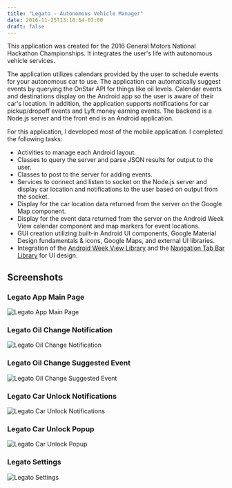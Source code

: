 ```yaml
---
title: "Legato - Autonomous Vehicle Manager"
date: 2016-11-25T13:18:54-07:00
draft: false
---
```


This application was created for the 2016 General Motors National Hackathon Championships. It integrates the user's life with autonomous vehicle services.

The application utilizes calendars provided by the user to schedule events for your autonomous car to use. The application can automatically suggest events by querying the OnStar API for things like oil levels. Calendar events and destinations display on the Android app so the user is aware of their car's location. In addition, the application supports notifications for car pickup/dropoff events and Lyft money earning events. The backend is a Node.js server and the front end is an Android application.

For this application, I developed most of the mobile application. I completed the following tasks:

* Activities to manage each Android layout.
* Classes to query the server and parse JSON results for output to the user.
* Classes to post to the server for adding events.
* Services to connect and listen to socket on the Node.js server and display car location and notifications to the user based on output from the socket.
* Display for the car location data returned from the server on the Google Map component.
* Display for the event data returned from the server on the Android Week View calendar component and map markers for event locations.
* GUI creation utilizing built-in Android UI components, Google Material Design fundamentals & icons, Google Maps, and external UI libraries.
* Integration of the [Android Week View Library](https://github.com/alamkanak/Android-Week-View) and the [Navigation Tab Bar Library](https://github.com/Devlight/NavigationTabBar) for UI design.

## Screenshots

### Legato App Main Page

![Legato App Main Page](/static/img/legato/legato-base-screenshot.png)

### Legato Oil Change Notification

![Legato Oil Change Notification](/static/img/legato/legato-oil-change-notification-screenshot.jpg)

### Legato Oil Change Suggested Event

![Legato Oil Change Suggested Event](/static/img/legato/legato-suggested-event-screenshot.jpg)

### Legato Car Unlock Notifications

![Legato Car Unlock Notifications](/static/img/legato/legato-car-unlock-notification-screenshot.jpg)

### Legato Car Unlock Popup

![Legato Car Unlock Popup](/static/img/legato/legato-car-unlock-popup-screenshot.jpg)

### Legato Settings

![Legato Settings](/static/img/legato/legato-settings-screenshot.jpg)
